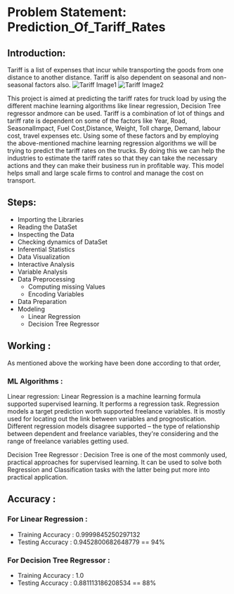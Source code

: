 # Problem Statement: Prediction_Of_Tariff_Rates

## Introduction: 
Tariff is a list of expenses that incur while transporting the goods from one distance to another distance. 
Tariff is also dependent on seasonal and non-seasonal factors also. 
![Tariff Image1](https://thumbs.dreamstime.com/b/import-export-taxes-flat-concept-vector-illustration-man-tariff-stamp-d-cartoon-character-web-design-international-193996761.jpg)
![Tariff Image2](https://ziplinelogistics.com/wp-content/uploads/2017/09/Truckload-Rates-1.png)

This project is aimed at predicting the tariff rates for truck load by using the different machine learning algorithms like linear regression, Decision Tree regressor andmore can be used.
Tariff is a combination of lot of things and tariff rate is dependent on some of the factors like Year, Road, SeasonalImpact, Fuel Cost,Distance, Weight, Toll charge, Demand, labour cost, travel expenses etc. Using some of these factors and by employing the above-mentioned machine learning regression algorithms we will be trying to predict the tariff rates on the trucks. By doing this we can help the industries to estimate the tariff rates so that they can take the necessary actions and they can make their business run in profitable way. This model helps small and large scale firms to control and manage the cost on transport.

## Steps:
* Importing the Libraries
* Reading the DataSet
* Inspecting the Data
* Checking dynamics of DataSet
* Inferential Statistics
* Data Visualization
* Interactive Analysis
* Variable Analysis
* Data Preprocessing
  * Computing missing Values
  * Encoding Variables
* Data Preparation 
* Modeling
  * Linear Regression
  * Decision Tree Regressor

## Working :
As mentioned above the working have been done according to that order,

### ML Algorithms :
Linear regression: Linear Regression is a machine learning formula supported supervised learning. It performs a regression task. Regression models a target prediction worth supported freelance variables. It is mostly used for locating out the link between variables and prognostication. Different regression models disagree supported – the type of relationship between dependent and freelance variables, they're considering and the range of freelance variables getting used.

Decision Tree Regressor : Decision Tree is one of the most commonly used, practical approaches for supervised learning. It can be used to solve both Regression and Classification tasks with the latter being put more into practical application.

## Accuracy :
### For Linear Regression :
* Training Accuracy : 0.9999845250297132 
* Testing Accuracy : 0.9452800682648779 == 94%

### For Decision Tree Regressor :
* Training Accuracy : 1.0
* Testing Accuracy : 0.881113186208534 == 88%
